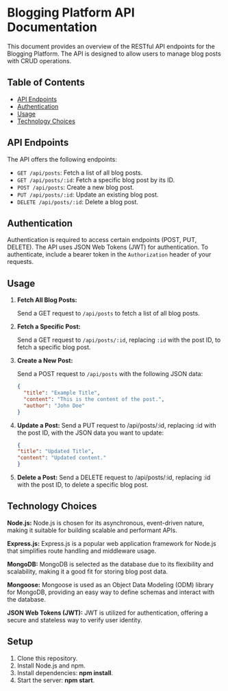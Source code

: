 # Blogging Platform API Documentation

This document provides an overview of the RESTful API endpoints for the Blogging Platform. The API is designed to allow users to manage blog posts with CRUD operations.

## Table of Contents

- [API Endpoints](#api-endpoints)
- [Authentication](#authentication)
- [Usage](#usage)
- [Technology Choices](#technology-choices)

## API Endpoints

The API offers the following endpoints:

- `GET /api/posts`: Fetch a list of all blog posts.
- `GET /api/posts/:id`: Fetch a specific blog post by its ID.
- `POST /api/posts`: Create a new blog post.
- `PUT /api/posts/:id`: Update an existing blog post.
- `DELETE /api/posts/:id`: Delete a blog post.

## Authentication

Authentication is required to access certain endpoints (POST, PUT, DELETE). The API uses JSON Web Tokens (JWT) for authentication. To authenticate, include a bearer token in the `Authorization` header of your requests.

## Usage

1. **Fetch All Blog Posts:**

   Send a GET request to `/api/posts` to fetch a list of all blog posts.

2. **Fetch a Specific Post:**

   Send a GET request to `/api/posts/:id`, replacing `:id` with the post ID, to fetch a specific blog post.

3. **Create a New Post:**

   Send a POST request to `/api/posts` with the following JSON data:

   ```json
   {
     "title": "Example Title",
     "content": "This is the content of the post.",
     "author": "John Doe"
   }
4. **Update a Post:**
   Send a PUT request to /api/posts/:id, replacing :id with the post ID, with the JSON data you want to update:
     ```json
   {
     "title": "Updated Title",
     "content": "Updated content."
   }
5. **Delete a Post:**
   Send a DELETE request to /api/posts/:id, replacing :id with the post ID, to delete a specific blog post.

## Technology Choices
**Node.js:** Node.js is chosen for its asynchronous, event-driven nature, making it suitable for building scalable and performant APIs.

**Express.js:** Express.js is a popular web application framework for Node.js that simplifies route handling and middleware usage.

**MongoDB:** MongoDB is selected as the database due to its flexibility and scalability, making it a good fit for storing blog post data.

**Mongoose:** Mongoose is used as an Object Data Modeling (ODM) library for MongoDB, providing an easy way to define schemas and interact with the database.

**JSON Web Tokens (JWT):** JWT is utilized for authentication, offering a secure and stateless way to verify user identity.

## Setup
1. Clone this repository.
2. Install Node.js and npm.
3. Install dependencies: **npm install**.
4. Start the server: **npm start**.
